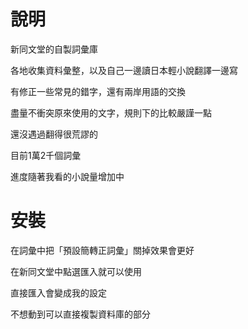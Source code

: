 # 說明

新同文堂的自製詞彙庫

各地收集資料彙整，以及自己一邊讀日本輕小說翻譯一邊寫

有修正一些常見的錯字，還有兩岸用語的交換

盡量不衝突原來使用的文字，規則下的比較嚴謹一點

還沒遇過翻得很荒謬的


目前1萬2千個詞彙

進度隨著我看的小說量增加中

# 安裝

在詞彙中把「預設簡轉正詞彙」關掉效果會更好

在新同文堂中點選匯入就可以使用

直接匯入會變成我的設定

不想動到可以直接複製資料庫的部分
